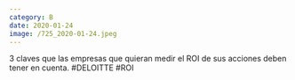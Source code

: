 ```yaml
--- 
category: B 
date: 2020-01-24 
image: /725_2020-01-24.jpeg 
--- 
```


3 claves que las empresas que quieran medir el ROI de sus acciones deben tener en cuenta. #DELOITTE #ROI